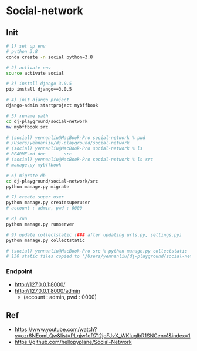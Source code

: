 # Social-network

## Init
```bash
# 1) set up env
# python 3.8
conda create -n social python=3.8

# 2) activate env
source activate social

# 3) install django 3.0.5
pip install django==3.0.5

# 4) init django project
django-admin startproject mybffbook

# 5) rename path
cd dj-playground/social-network
mv mybffbook src

# (social) yennanliu@MacBook-Pro social-network % pwd
# /Users/yennanliu/dj-playground/social-network
# (social) yennanliu@MacBook-Pro social-network % ls
# README.md doc       src
# (social) yennanliu@MacBook-Pro social-network % ls src
# manage.py mybffbook

# 6) migrate db
cd dj-playground/social-network/src
python manage.py migrate

# 7) create super user
python manage.py createsuperuser
# account : admin, pwd : 0000

# 8) run
python manage.py runserver

# 9) update collectstatic (### after updating urls.py, settings.py)
python manage.py collectstatic

# (social) yennanliu@MacBook-Pro src % python manage.py collectstatic
# 130 static files copied to '/Users/yennanliu/dj-playground/social-network/static_cdn/static_root'.
```

### Endpoint
- http://127.0.0.1:8000/
- http://127.0.0.1:8000/admin
	- (account : admin, pwd : 0000)

## Ref
- https://www.youtube.com/watch?v=ozr6NEomLQw&list=PLgjw1dR712joFJvX_WKIuglbR1SNCeno1&index=1
- https://github.com/hellopyplane/Social-Network